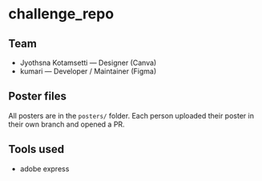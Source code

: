 # challenge_repo
## Team
- Jyothsna Kotamsetti — Designer (Canva)
- kumari — Developer / Maintainer (Figma)

## Poster files
All posters are in the `posters/` folder. Each person uploaded their poster in their own branch and opened a PR.

## Tools used
- adobe express
